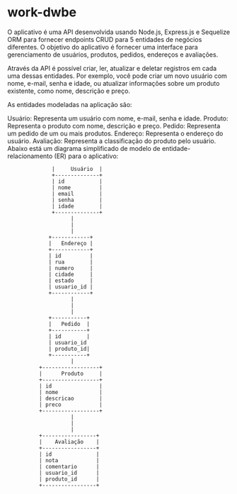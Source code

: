 # work-dwbe 

O aplicativo é uma API desenvolvida usando Node.js, Express.js e Sequelize ORM para fornecer endpoints CRUD para 5 entidades de negócios diferentes. O objetivo do aplicativo é fornecer uma interface para gerenciamento de usuários, produtos, pedidos, endereços e avaliações.

Através da API é possível criar, ler, atualizar e deletar registros em cada uma dessas entidades. Por exemplo, você pode criar um novo usuário com nome, e-mail, senha e idade, ou atualizar informações sobre um produto existente, como nome, descrição e preço.

As entidades modeladas na aplicação são:

Usuário: Representa um usuário com nome, e-mail, senha e idade.
Produto: Representa o produto com nome, descrição e preço.
Pedido: Representa um pedido de um ou mais produtos.
Endereço: Representa o endereço do usuário.
Avaliação: Representa a classificação do produto pelo usuário.
Abaixo está um diagrama simplificado de modelo de entidade-relacionamento (ER) para o aplicativo:


                  |     Usuário  |
                  +--------------+
                  | id           |
                  | nome         |
                  | email        |
                  | senha        |
                  | idade        |
                  +--------------+
                        |
                        |
                        |
                 +------------+
                 |   Endereço |
                 +------------+
                 | id         |
                 | rua        |
                 | numero     |
                 | cidade     |
                 | estado     |
                 | usuario_id |
                 +------------+
                        |
                        |
                        |
                 +-----------+
                 |   Pedido  |
                 +-----------+
                 | id        |
                 | usuario_id
                 | produto_id|
                 +-----------+
                        |
              +------------------+
              |      Produto     |
              +------------------+
              | id               |
              | nome             |
              | descricao        |
              | preco            |
              +------------------+
                        |
                        |
                        |
              +-----------------+
              |    Avaliação    |
              +-----------------+
              | id              |
              | nota            |
              | comentario      |
              | usuario_id      |
              | produto_id      |
              +-----------------+
